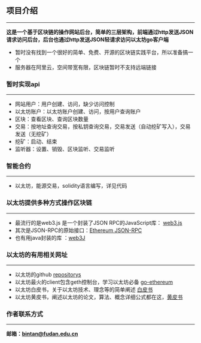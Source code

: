 ## 项目介绍
----------
**这是一个基于区块链的操作网站后台，简单的三层架构，前端通过http发送JSON请求访问后台，后台也通过http发送JSON轻请求访问以太坊go客户端**
- 暂时没有找到一个很好的简单、免费、开源的区块链实践平台，所以准备搞一个
- 服务器在阿里云，空间带宽有限，区块链暂时不支持远端链接

### 暂时实现api
----------
- 网站用户：用户创建、访问，缺少访问控制
- 以太坊账户：以太坊账户创建、访问，按用户查询账户
- 区块：查看区块、查询区块数量
- 交易：按地址查询交易，按私钥查询交易，交易发送（自动挖矿写入），交易发送（无挖矿）
- 挖矿：启动、结束
- 监听器：设置、销毁、区块监听、交易监听
### 智能合约
--------------
- 以太坊，能源交易，solidity语言编写，详见代码
### 以太坊提供多种方式操作区块链
-------
- 最流行的是web3.js 是一个封装了JSON RPC的JavaScript库： [web3.js](https://github.com/ethereum/web3.js/)
- 其次是JSON-RPC的原始接口：[Ethereum JSON-RPC](https://github.com/ethereum/wiki/wiki/JSON-RPC)
- 也有用java封装的库 ：[web3J](https://github.com/web3j/web3j)

### 以太坊的有用相关网址
-------
- 以太坊的github [repositorys](https://github.com/ethereum/)
- 以太坊最火的client包含geth控制台，学习以太坊必备 [go-ethereum](https://github.com/ethereum/go-ethereum)
- 以太坊白皮书，关于以太坊技术、理念等的简单阐述 [白皮书](https://github.com/ethereum/wiki/wiki/White-Paper)
- 以太坊黄皮书，阐述以太坊的论文，算法、概念详细公式都在这，[黄皮书](https://ethereum.github.io/yellowpaper/paper.pdf)

### 作者联系方式
---------
**邮箱：bintan@fudan.edu.cn**
